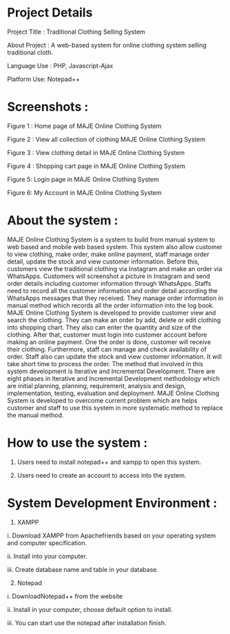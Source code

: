 # Project Details 

Project Title :	Traditional Clothing Selling System

About Project :	A web-based system for online clothing system selling traditional cloth.

Language Use :	PHP, Javascript-Ajax

Platform Use:	Notepad++


# Screenshots :
 
Figure 1 : Home page of MAJE Online Clothing System
 
Figure 2 : View all collection of clothing MAJE Online Clothing System

 
Figure 3 : View clothing detail in MAJE Online Clothing System

 
Figure 4 : Shopping cart page in MAJE Online Clothing System

 
Figure 5: Login page in MAJE Online Clothing System
 
Figure 6: My Account in MAJE Online Clothing System

# About the system :
MAJE Online Clothing System is a system to build from manual system to web based and mobile web based system. This system also allow customer to view clothing, make order, make online payment, staff manage order detail, update the stock and view customer information. Before this, customers view the traditional clothing via Instagram and make an order via WhatsApps. Customers will screenshot a picture in Instagram and send order details including customer information through WhatsApps. Staffs need to record all the customer information and order detail according the WhatsApps messages that they received. They manage order information in manual method which records all the order information into the log book. MAJE Online Clothing System is developed to provide customer view and search the clothing. They can make an order by add, delete or edit clothing into shopping chart. They also can enter the quantity and size of the clothing. After that, customer must login into customer account before making an online payment. One the order is done, customer will receive their clothing. Furthermore, staff can manage and check availability of order. Staff also can update the stock and view customer information. It will take short time to process the order. The method that involved in this system development is Iterative and Incremental Development. There are eight phases in Iterative and Incremental Development methodology which are initial planning, planning, requirement, analysis and design, implementation, testing, evaluation and deployment.  MAJE Online Clothing System is developed to overcome current problem which are helps customer and staff to use this system in more systematic method to replace the manual method. 

# How to use the system :
1.	Users need to install notepad++ and  xampp to open this system.

2.	Users need to create an account to access into the system.

# System Development Environment :

1.	XAMPP

i.	Download XAMPP from Apachefriends based on your operating system and computer specification.

ii.	Install into your computer.

iii.	Create database name and table in your database.

2.	Notepad

i.	DownloadNotepad++ from the website

ii.	Install in your computer, choose default option to install.

iii.	You can start use the notepad after installation finish.

